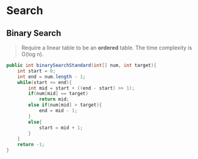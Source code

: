 # Search

## Binary Search

> Require a linear table to be an **ordered** table. The time complexity is O(log n).
> 

```java
public int binarySearchStandard(int[] num, int target){
    int start = 0;
    int end = num.length - 1;
    while(start <= end){ 
        int mid = start + ((end - start) >> 1);
        if(num[mid] == target)
            return mid;
        else if(num[mid] > target){
            end = mid - 1; 
        }
        else{
            start = mid + 1; 
        }
    }
    return -1;
}
```